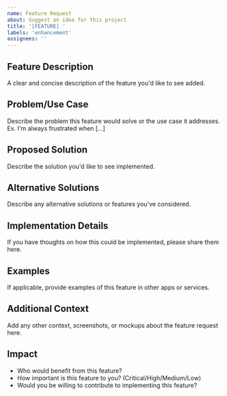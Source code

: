 ```yaml
---
name: Feature Request
about: Suggest an idea for this project
title: '[FEATURE] '
labels: 'enhancement'
assignees: ''
---
```


## Feature Description
A clear and concise description of the feature you'd like to see added.

## Problem/Use Case
Describe the problem this feature would solve or the use case it addresses.
Ex. I'm always frustrated when [...]

## Proposed Solution
Describe the solution you'd like to see implemented.

## Alternative Solutions
Describe any alternative solutions or features you've considered.

## Implementation Details
If you have thoughts on how this could be implemented, please share them here.

## Examples
If applicable, provide examples of this feature in other apps or services.

## Additional Context
Add any other context, screenshots, or mockups about the feature request here.

## Impact
- Who would benefit from this feature?
- How important is this feature to you? (Critical/High/Medium/Low)
- Would you be willing to contribute to implementing this feature?